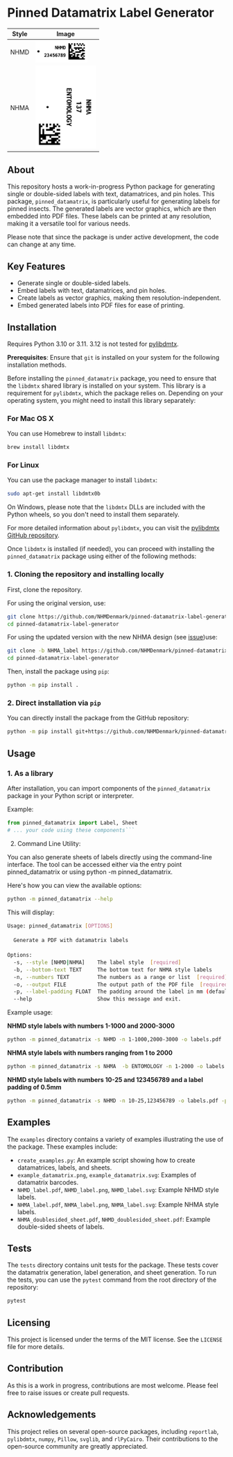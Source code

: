 # Pinned Datamatrix Label Generator

| Style | Image |
|-------|-------|
| NHMD  | <img src="examples/NHMD_label.png" alt="NHMD" width="120" /> |
| NHMA  | <img src="examples/NHMA_label.png" alt="NHMA" width="140" style=""/> |

## About

This repository hosts a work-in-progress Python package for generating single or double-sided labels with text, datamatrices, and pin holes. This package, `pinned_datamatrix`, is particularly useful for generating labels for pinned insects. The generated labels are vector graphics, which are then embedded into PDF files. These labels can be printed at any resolution, making it a versatile tool for various needs.

Please note that since the package is under active development, the code can change at any time.

## Key Features

- Generate single or double-sided labels.
- Embed labels with text, datamatrices, and pin holes.
- Create labels as vector graphics, making them resolution-independent.
- Embed generated labels into PDF files for ease of printing.

## Installation

Requires Python 3.10 or 3.11. 
3.12 is not tested for [pylibdmtx](https://github.com/NaturalHistoryMuseum/pylibdmtx).

**Prerequisites**: Ensure that `git` is installed on your system for the following installation methods.

Before installing the `pinned_datamatrix` package, you need to ensure that the `libdmtx` shared library is installed on your system. This library is a requirement for `pylibdmtx`, which the package relies on. Depending on your operating system, you might need to install this library separately:

### For Mac OS X

You can use Homebrew to install `libdmtx`:

```bash
brew install libdmtx
```

### For Linux

You can use the package manager to install `libdmtx`:

```bash
sudo apt-get install libdmtx0b
```

On Windows, please note that the `libdmtx` DLLs are included with the Python wheels, so you don't need to install them separately.

For more detailed information about `pylibdmtx`, you can visit the [pylibdmtx GitHub repository](https://github.com/NaturalHistoryMuseum/pylibdmtx).

Once `libdmtx` is installed (if needed), you can proceed with installing the `pinned_datamatrix` package using either of the following methods:

### 1. Cloning the repository and installing locally

First, clone the repository.

For using the original version, use:

```bash
git clone https://github.com/NHMDenmark/pinned-datamatrix-label-generator.git
cd pinned-datamatrix-label-generator
```

For using the updated version with the new NHMA design (see [issue](https://github.com/orgs/NHMDenmark/projects/11/views/1?pane=issue&itemId=61955585))use:

```bash
git clone -b NHMA_label https://github.com/NHMDenmark/pinned-datamatrix-label-generator.git
cd pinned-datamatrix-label-generator
```


Then, install the package using `pip`:

```bash
python -m pip install .
```

### 2. Direct installation via `pip`

You can directly install the package from the GitHub repository:

```bash
python -m pip install git+https://github.com/NHMDenmark/pinned-datamatrix-label-generator.git
```

## Usage

### 1. As a library

After installation, you can import components of the `pinned_datamatrix` package in your Python script or interpreter.

Example:

```python
from pinned_datamatrix import Label, Sheet
# ... your code using these components```
```

2. Command Line Utility:

You can also generate sheets of labels directly using the command-line interface. The tool can be accessed either via the entry point pinned_datamatrix or using python -m pinned_datamatrix.

Here's how you can view the available options:

```bash
python -m pinned_datamatrix --help
```

This will display:

```bash
Usage: pinned_datamatrix [OPTIONS]

  Generate a PDF with datamatrix labels

Options:
  -s, --style [NHMD|NHMA]    The label style  [required]
  -b, --bottom-text TEXT     The bottom text for NHMA style labels
  -n, --numbers TEXT         The numbers as a range or list  [required]
  -o, --output FILE          The output path of the PDF file  [required]
  -p, --label-padding FLOAT  The padding around the label in mm (default: 0.25)
  --help                     Show this message and exit.
```

Example usage:

**NHMD style labels with numbers 1-1000 and 2000-3000**

```bash
python -m pinned_datamatrix -s NHMD -n 1-1000,2000-3000 -o labels.pdf
```

**NHMA style labels with numbers ranging from 1 to 2000**

```bash
python -m pinned_datamatrix -s NHMA  -b ENTOMOLOGY -n 1-2000 -o labels.pdf
```

**NHMD style labels with numbers 10-25 and 123456789 and a label padding of 0.5mm**

```bash
python -m pinned_datamatrix -s NHMD -n 10-25,123456789 -o labels.pdf -p 0.5
```

## Examples

The `examples` directory contains a variety of examples illustrating the use of the package. These examples include:

- `create_examples.py`: An example script showing how to create datamatrices, labels, and sheets.
- `example_datamatrix.png`, `example_datamatrix.svg`: Examples of datamatrix barcodes.
- `NHMD_label.pdf`, `NHMD_label.png`, `NHMD_label.svg`: Example NHMD style labels.
- `NHMA_label.pdf`, `NHMA_label.png`, `NHMA_label.svg`: Example NHMA style labels.
- `NHMA_doublesided_sheet.pdf`, `NHMD_doublesided_sheet.pdf`: Example double-sided sheets of labels.

## Tests

The `tests` directory contains unit tests for the package. These tests cover the datamatrix generation, label generation, and sheet generation. To run the tests, you can use the `pytest` command from the root directory of the repository:

```bash
pytest
```

## Licensing

This project is licensed under the terms of the MIT license. See the `LICENSE` file for more details.

## Contribution

As this is a work in progress, contributions are most welcome. Please feel free to raise issues or create pull requests.

## Acknowledgements

This project relies on several open-source packages, including `reportlab`, `pylibdmtx`, `numpy`, `Pillow`, `svglib`, and `rlPyCairo`. Their contributions to the open-source community are greatly appreciated.
